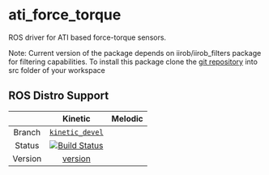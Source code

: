 # ati_force_torque
ROS driver for ATI based force-torque sensors.

Note: Current version of the package depends on iirob/iirob_filters package for filtering capabilities. To install this package clone the [git repository](https://github.com/iirob/iirob_filters) into src folder of your workspace 


## ROS Distro Support

|         | Kinetic | Melodic |
|:-------:|:------:|:--------:|
| Branch  | [`kinetic_devel`](https://github.com/iirob/ati_force_torque/tree/kinetic-devel) |
| Status  | [![Build Status](https://travis-ci.org/KITrobotics/ati_force_torque.svg?branch=kinetic-devel)](https://travis-ci.org/KITrobotics/ati_force_torque) |
| Version | [version](http://repositories.ros.org/status_page/ros_kinetic_default.html?q=ati_force_torque) |

